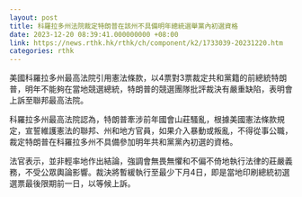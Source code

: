 ```yaml
---
layout: post
title: 科羅拉多州法院裁定特朗普在該州不具備明年總統選舉黨內初選資格
date: 2023-12-20 08:39:41.000000000 +08:00
link: https://news.rthk.hk/rthk/ch/component/k2/1733039-20231220.htm
categories: rthk
---
```


美國科羅拉多州最高法院引用憲法條款，以4票對3票裁定共和黨籍的前總統特朗普，明年不能夠在當地競選總統，特朗普的競選團隊批評裁決有嚴重缺陷，表明會上訴至聯邦最高法院。

科羅拉多州最高法院認為，特朗普牽涉前年國會山莊騷亂，根據美國憲法條款規定，宣誓維護憲法的聯邦、州和地方官員，如果介入暴動或叛亂，不得從事公職，裁定特朗普在科羅拉多州不具備參加明年共和黨黨內初選的資格。

法官表示，並非輕率地作出結論，強調會無畏無懼和不偏不倚地執行法律的莊嚴義務，不受公眾輿論影響。裁決將暫緩執行至最少下月4日，即是當地印刷總統初選選票最後限期前一日，以等候上訴。
